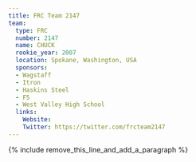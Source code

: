 ```yaml
---
title: FRC Team 2147
team:
  type: FRC
  number: 2147
  name: CHUCK
  rookie_year: 2007
  location: Spokane, Washington, USA
  sponsors:
  - Wagstaff
  - Itron
  - Haskins Steel
  - F5
  - West Valley High School
  links:
    Website:
    Twitter: https://twitter.com/frcteam2147
---
```


{% include remove_this_line_and_add_a_paragraph %}